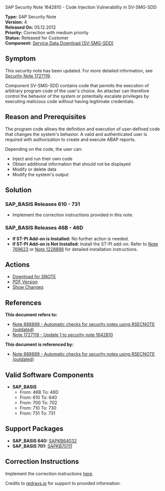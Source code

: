 SAP Security Note 1642810 - Code Injection Vulnerability in SV-SMG-SDD

**Type:** SAP Security Note  
**Version:** 4  
**Released On:** 05.12.2012  
**Priority:** Correction with medium priority  
**Status:** Released for Customer  
**Component:** [Service Data Download (SV-SMG-SDD)](https://me.sap.com/mynotes?tab=Search&sortBy=Relevance&filters=themk%25253Aeq~'SV-SMG-SDD*'%25252BreleaseStatus%25253Aeq~'CustomerRelease'%25252BsecurityPatchDay%25253Aeq~'NotRestricted'%25252BfuzzyThreshold%25253Aeq~'0.9'&flag=mynotes)

## Symptom

This security note has been updated. For more detailed information, see [Security Note 1727119](https://me.sap.com/notes/1727119).

Component SV-SMG-SDD contains code that permits the execution of arbitrary program code of the user's choice. An attacker can therefore control the behavior of the system or potentially escalate privileges by executing malicious code without having legitimate credentials.

## Reason and Prerequisites

The program code allows the definition and execution of user-defined code that changes the system's behavior. A valid and authenticated user is required with authorization to create and execute ABAP reports.

Depending on the code, the user can:

- Inject and run their own code
- Obtain additional information that should not be displayed
- Modify or delete data
- Modify the system's output

## Solution

### SAP_BASIS Releases 610 - 731

- Implement the correction instructions provided in this note.

### SAP_BASIS Releases 46B - 46D

- **If ST-PI Add-on is Installed:** No further action is needed.
- **If ST-PI Add-on is Not Installed:** Install the ST-PI add-on. Refer to [Note 769623](https://me.sap.com/notes/769623) or [Note 1228898](https://me.sap.com/notes/1228898) for detailed installation instructions.

## Actions

- [Download for SNOTE](https://notesdownloads.sap.com/note/0040000009754642017)
- [PDF Version](https://me.sap.com/support/sfm/notes/print/0001642810?language=en-US&token=86DD3C9D319D3400FD1088361291F309)
- [Show Changes](https://me.sap.com/notesLatestChanges/0001642810/E/diff)

## References

**This document refers to:**

- [Note 888889 - Automatic checks for security notes using RSECNOTE (outdated)](https://me.sap.com/notes/888889)
- [Note 1727119 - Update 1 to security note 1642810](https://me.sap.com/notes/1727119)

**This document is referenced by:**

- [Note 888889 - Automatic checks for security notes using RSECNOTE (outdated)](https://me.sap.com/notes/888889)

## Valid Software Components

- **SAP_BASIS**
  - From: 46B To: 46D
  - From: 610 To: 640
  - From: 700 To: 702
  - From: 710 To: 730
  - From: 731 To: 731

## Support Packages

- **SAP_BASIS 640:** [SAPKB64032](https://me.sap.com/supportpackage/SAPKB64032)
- **SAP_BASIS 701:** [SAPKB70111](https://me.sap.com/supportpackage/SAPKB70111)

## Correction Instructions

Implement the correction instructions [here](https://me.sap.com/corrins/0001642810/41).

Credits to [redrays.io](https://redrays.io) for support to provided information.